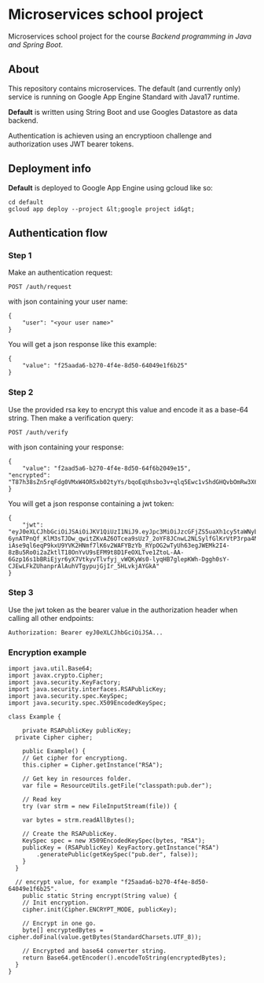 # Microservices school project

Microservices school project for the course *Backend programming in Java and Spring Boot*.

## About

This repository contains microservices.
The default (and currently only) service is running on Google App Engine Standard with Java17 runtime.

**Default** is written using String Boot and use Googles Datastore as data backend.

Authentication is achieven using an encryptioon challenge and authorization uses JWT bearer tokens.

## Deployment info

**Default** is deployed to Google App Engine using gcloud like so:

```console
cd default
gcloud app deploy --project &lt;google project id&gt;
```

## Authentication flow

### Step 1

Make an authentication request:

	POST /auth/request

with json containing your user name:

	{
		"user": "<your user name>"
	}

You will get a json response like this example:

	{
		"value": "f25aada6-b270-4f4e-8d50-64049e1f6b25"
	}

### Step 2

Use the provided rsa key to encrypt this value and encode it as a base-64 string. Then make a verification query:

	POST /auth/verify

with json containing your response:

	{
		"value": "f2aad5a6-b270-4f4e-8d50-64f6b2049e15",
    "encrypted": "T87h38sZn5rqFdg0VMxW4OR5xb02tyYs/bqoEqUhsbo3v+qlq5Ewc1vShdGHQvbOmRw3X6d56dBg8Xehzt+34izCGKKwGeFLg1tezEoeKpv1MTdosJcTCRGKhf6nxFiG80oEJC7M+OWIpC9EBR15bm/U7T6Hk47weaKfgwfyYu5amdZfDsgSYrxF9opQ1McSICsjlAvPGU2l60NlX85yPEVmxIwGi4PXRANJJ8p2dzHkPRrjvYOnJ284u7iVZwU4vGV9Lqyjil3BhmdOtoV0ew3JtqrUoQiiWOwDRkHOfargYYX49yU5oOOmzEFRpgNMnerChnTJsNKQwQPqxn4Iwg=="
	}

You will get a json response containing a jwt token:

	{
		"jwt": "eyJ0eXLCJhbGciOiJSAiOiJKV1QiUzI1NiJ9.eyJpc3MiOiJzcGFjZS5uaXh1cy5taWNyby1zZXJ2aWNlcy0zNzg0MTUiLCJleHAiOjE2Nzc1OTgzMTksInVzZXJuYW1lIjoibGlnaHRicmluZ2VyQG5peHVzLnNwYWNlIn0.VFPY9Xzlh6jOhWMMMpdpvtmtVkGqhU10J_1SBHrl0-6ynATPnQf_KlM3sTJDw_qwitZKvAZ6OTcea9sUz7_2oYF8JCnwL2NLSylfGlKrVtP3rpa4NNcMe4wHTKL-iAse9ql6eqP9kxU9YVK2HNmf7lK6v2WAFYBzYb_RYpOG2wTyUh63egJWEMk2I4-8zBu5Ro0i2aZktlT18OnYvU9sEFM9t8D1FeOXLTve1ZtoL-AA-6Gzp16s1bBRiEjyr6yX7VtkyvTlvfyj_vWQKyWs0-lyqHB7glepKWh-Dggh0sY-CJEwLFkZUhanprAlAuhVTgypujGjIr_5HLvkjAYGkA"
	}

### Step 3

Use the jwt token as the bearer value in the authorization header when calling all other endpoints:

	Authorization: Bearer eyJ0eXLCJhbGciOiJSA...

### Encryption example

```
import java.util.Base64;
import javax.crypto.Cipher;
import java.security.KeyFactory;
import java.security.interfaces.RSAPublicKey;
import java.security.spec.KeySpec;
import java.security.spec.X509EncodedKeySpec;

class Example {

	private RSAPublicKey publicKey;
  private Cipher cipher;
  
	public Example() {
	// Get cipher for encryptiong.
	this.cipher = Cipher.getInstance("RSA");
  
	// Get key in resources folder.
	var file = ResourceUtils.getFile("classpath:pub.der");
  
	// Read key
	try (var strm = new FileInputStream(file)) {
  
    var bytes = strm.readAllBytes();
    
    // Create the RSAPublicKey.
    KeySpec spec = new X509EncodedKeySpec(bytes, "RSA");
    publicKey = (RSAPublicKey) KeyFactory.getInstance("RSA")
    	.generatePublic(getKeySpec("pub.der", false));
    }
  }

  // encrypt value, for example "f25aada6-b270-4f4e-8d50-64049e1f6b25".
	public static String encrypt(String value) {
    // Init encryption.
    cipher.init(Cipher.ENCRYPT_MODE, publicKey);
    
    // Encrypt in one go.
    byte[] encryptedBytes = cipher.doFinal(value.getBytes(StandardCharsets.UTF_8));
    
    // Encrypted and base64 converter string.
    return Base64.getEncoder().encodeToString(encryptedBytes);
  }
}

```